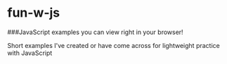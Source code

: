 # fun-w-js
###JavaScript examples you can view right in your browser!

Short examples I've created or have come across for lightweight practice with JavaScript
